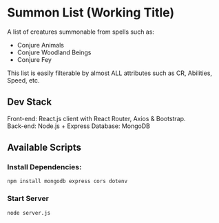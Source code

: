 # Summon List (Working Title)

A list of creatures summonable from spells such as:

- Conjure Animals
- Conjure Woodland Beings
- Conjure Fey

This list is easily filterable by almost ALL attributes such as CR, Abilities, Speed, etc.

## Dev Stack

Front-end: React.js client with React Router, Axios & Bootstrap.  
Back-end: Node.js + Express
Database: MongoDB

## Available Scripts

### Install Dependencies:

`npm install mongodb express cors dotenv`

### Start Server

`node server.js`

